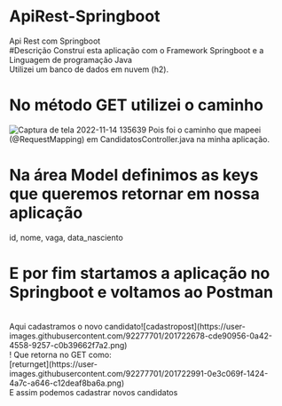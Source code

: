 # ApiRest-Springboot
Api Rest com Springboot
<br>
#Descrição
Construí esta aplicação com o Framework Springboot e a Linguagem de programação Java
<br>
Utilizei um banco de dados em nuvem (h2).
<br>
# No método GET utilizei o caminho 
![Captura de tela 2022-11-14 135639](https://user-images.githubusercontent.com/92277701/201720878-88f08264-696a-41d5-83d6-7a79e6d86f15.png)
Pois foi o caminho que mapeei (@RequestMapping) em CandidatosController.java na minha aplicação.
<br>
# Na área Model definimos as keys que queremos retornar em nossa aplicação 
id, nome, vaga, data_nasciento
<br>
# E por fim startamos a aplicação no Springboot e voltamos ao Postman
<br>
Aqui cadastramos o novo candidato![cadastropost](https://user-images.githubusercontent.com/92277701/201722678-cde90956-0a42-4558-9257-c0b39662f7a2.png)
<br>!
Que retorna no GET como:
<br>
[returnget](https://user-images.githubusercontent.com/92277701/201722991-0e3c069f-1424-4a7c-a646-c12deaf8ba6a.png)
<br>
E assim podemos cadastrar novos candidatos
